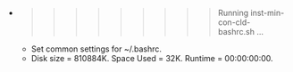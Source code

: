 * >>>>>>>>> Running inst-min-con-cld-bashrc.sh ...
  * Set common settings for ~/.bashrc.
  * Disk size = 810884K. Space Used = 32K. Runtime = 00:00:00:00.
